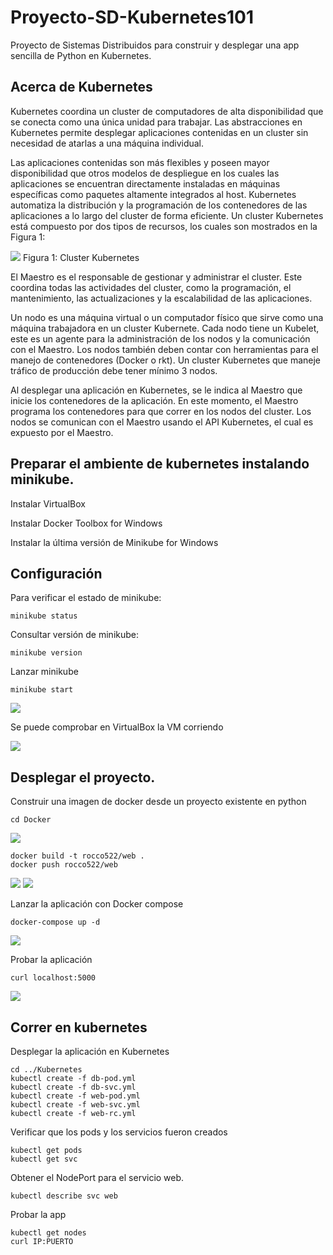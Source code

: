 
# Proyecto-SD-Kubernetes101

Proyecto de Sistemas Distribuidos para construir y desplegar una app sencilla de Python en Kubernetes. 

## Acerca de Kubernetes

Kubernetes coordina un cluster de computadores de alta disponibilidad que se conecta como una única unidad para trabajar. Las abstracciones en Kubernetes permite desplegar aplicaciones contenidas en un cluster sin necesidad de atarlas a una máquina individual.

Las aplicaciones contenidas son más flexibles y poseen mayor disponibilidad que otros modelos de despliegue en los cuales las aplicaciones se encuentran directamente instaladas en máquinas específicas como paquetes altamente integrados al host.
Kubernetes automatiza la distribución y la programación de los contenedores de las aplicaciones a lo largo del cluster de forma eficiente. Un cluster Kubernetes está compuesto por dos tipos de recursos, los cuales son mostrados en la Figura 1:

<img src="https://d33wubrfki0l68.cloudfront.net/99d9808dcbf2880a996ed50d308a186b5900cec9/40b94/docs/tutorials/kubernetes-basics/public/images/module_01_cluster.svg">
Figura 1: Cluster Kubernetes

El Maestro es el responsable de gestionar y administrar el cluster. Este coordina todas las actividades del cluster, como la programación, el mantenimiento, las actualizaciones y la escalabilidad de las aplicaciones.

Un nodo es una máquina virtual o un computador físico que sirve como una máquina trabajadora en un cluster Kubernete. Cada nodo tiene un Kubelet, este es un agente para la administración de los nodos y la comunicación con el Maestro. Los nodos también deben contar con herramientas para el manejo de contenedores (Docker o rkt). Un cluster Kubernetes que maneje tráfico de producción debe tener mínimo 3 nodos.

Al desplegar una aplicación  en Kubernetes, se le indica al Maestro que inicie los contenedores de la aplicación. En este momento, el Maestro programa los contenedores para que correr en los nodos del cluster. Los nodos se comunican con el Maestro usando el API Kubernetes, el cual es expuesto por el Maestro.

## Preparar el ambiente de kubernetes instalando minikube.

Instalar VirtualBox

Instalar Docker Toolbox for Windows

Instalar la última versión de Minikube for Windows

## Configuración
 
Para verificar el estado de minikube:

```
minikube status
```

Consultar versión de minikube: 

```
minikube version
```

Lanzar minikube 

```
minikube start
```

<img src="http://ricardodelgado.com.co/sd/7.PNG">

Se puede comprobar en VirtualBox la VM corriendo

<img src="http://ricardodelgado.com.co/sd/8.PNG">

## Desplegar el proyecto.

Construir una imagen de docker desde un proyecto existente en python

```
cd Docker
```

<img src="http://ricardodelgado.com.co/sd/1.PNG">

```
docker build -t rocco522/web .
docker push rocco522/web
```

<img src="http://ricardodelgado.com.co/sd/4.PNG">

<img src="http://ricardodelgado.com.co/sd/4.5.PNG">

Lanzar la aplicación con Docker compose
```
docker-compose up -d 
```

<img src="http://ricardodelgado.com.co/sd/5.5.PNG">

Probar la aplicación
```
curl localhost:5000
```
<img src="http://ricardodelgado.com.co/sd/6.PNG">

## Correr en kubernetes

Desplegar la aplicación en Kubernetes
```
cd ../Kubernetes
kubectl create -f db-pod.yml
kubectl create -f db-svc.yml
kubectl create -f web-pod.yml
kubectl create -f web-svc.yml
kubectl create -f web-rc.yml
```

Verificar que los pods y los servicios fueron creados
```
kubectl get pods
kubectl get svc
```

Obtener el NodePort para el servicio web.
```
kubectl describe svc web
```

Probar la app 
```
kubectl get nodes
curl IP:PUERTO
```
